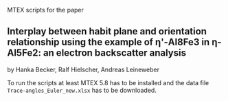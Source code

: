 MTEX scripts for the paper

## Interplay between habit plane and orientation relationship using the example of η'-Al8Fe3 in η-Al5Fe2: an electron backscatter analysis

by Hanka Becker, Ralf Hielscher, Andreas Leineweber

To run the scripts at least MTEX 5.8 has to be installed and the data file `Trace-angles_Euler_new.xlsx` has to be downloaded.
